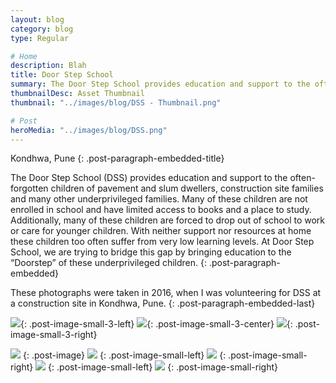 ```yaml
---
layout: blog
category: blog
type: Regular

# Home
description: Blah
title: Door Step School
summary: The Door Step School provides education and support to the often-forgotten children of pavement and slum dwellers, construction site families and many other underprivileged families.
thumbnailDesc: Asset Thumbnail
thumbnail: "../images/blog/DSS - Thumbnail.png"

# Post
heroMedia: "../images/blog/DSS.png"
---
```


Kondhwa, Pune
{: .post-paragraph-embedded-title}

The Door Step School (DSS) provides education and support to the often-forgotten children of pavement and slum dwellers, construction site families and many other underprivileged families. Many of these children are not enrolled in school and have limited access to books and a place to study. Additionally, many of these children are forced to drop out of school to work or care for younger children. With neither support nor resources at home these children too often suffer from very low learning levels. At Door Step School, we are trying to bridge this gap by bringing education to the “Doorstep” of these underprivileged children.
{: .post-paragraph-embedded}

These photographs were taken in 2016, when I was volunteering for DSS at a construction site in Kondhwa, Pune.
{: .post-paragraph-embedded-last}


<img src="https://i.imgur.com/EVvZ5U5.jpg">{: .post-image-small-3-left}
<img src="https://i.imgur.com/X4MZIWp.jpg">{: .post-image-small-3-center}
<img src="https://i.imgur.com/Bvm0uxv.jpg">{: .post-image-small-3-right}

<img src="https://i.imgur.com/yMjMKBh.jpg">
{: .post-image} 




<img src="https://i.imgur.com/FX021uo.jpg">
{: .post-image-small-left} 

<img src="https://i.imgur.com/Nwe20qJ.jpg">
{: .post-image-small-right} 

<img src="https://i.imgur.com/kwki2Jd.jpg">
{: .post-image-small-left} 

<img src="https://i.imgur.com/r4sDRl4.jpg">
{: .post-image-small-right} 

















